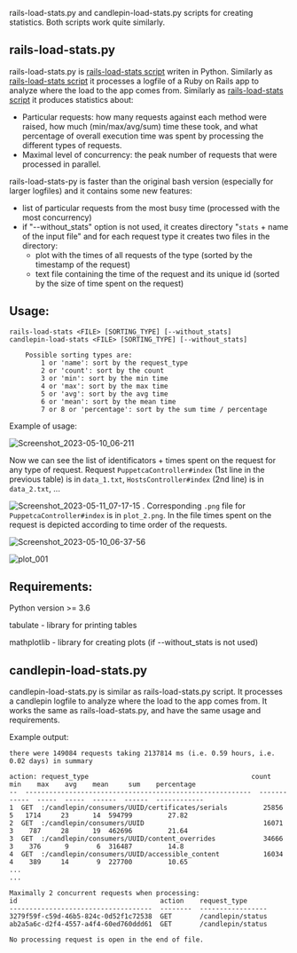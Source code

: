 rails-load-stats.py and candlepin-load-stats.py scripts for creating statistics. Both scripts work quite similarly.

## rails-load-stats.py

rails-load-stats.py is [rails-load-stats script](https://github.com/pmoravec/rails-load-stats) writen in Python. Similarly as [rails-load-stats script](https://github.com/pmoravec/rails-load-stats) it processes a logfile of a Ruby on Rails app to analyze where the load to the app comes from.  Similarly as [rails-load-stats script](https://github.com/pmoravec/rails-load-stats) it produces statistics about:
- Particular requests: how many requests against each method were raised, how much (min/max/avg/sum) time these took, and what percentage of overall execution time was spent by processing the different types of requests.
- Maximal level of concurrency: the peak number of requests that were processed in parallel.

rails-load-stats-py is faster than the original bash version (especially for larger logfiles) and it contains some new features:
- list of particular requests from the most busy time (processed with the most concurrency)
- if "--without_stats" option is not used, it creates directory "`stats` + name of the input file" and for each request type it creates two files in the directory:
    - plot with the times of all requests of the type (sorted by the timestamp of the request)
    - text file containing the time of the request and its unique id (sorted by the size of time spent on the request)
    

## Usage: 
    rails-load-stats <FILE> [SORTING_TYPE] [--without_stats]
    candlepin-load-stats <FILE> [SORTING_TYPE] [--without_stats]

        Possible sorting types are:
            1 or 'name': sort by the request_type
            2 or 'count': sort by the count
            3 or 'min': sort by the min time
            4 or 'max': sort by the max time
            5 or 'avg': sort by the avg time
            6 or 'mean': sort by the mean time
            7 or 8 or 'percentage': sort by the sum time / percentage


Example of usage:
   
![Screenshot_2023-05-10_06-211](https://github.com/pavlinamv/rails-load-stats-py/assets/22654167/f0f85965-def7-4ff9-9115-ce4ea6d85f63)

Now we can see the list of identificators + times spent on the request for any type of request. Request `PuppetcaController#index` (1st line in the previous table) is in `data_1.txt`, `HostsController#index` (2nd line) is in `data_2.txt`, ... 

![Screenshot_2023-05-11_07-17-15](https://github.com/pavlinamv/rails-load-stats-py/assets/22654167/7d0b9bee-1e2b-4267-8fc5-0fc7000287d3)
.
Corresponding `.png` file for `PuppetcaController#index` is in `plot_2.png`. In the file times spent on the request is depicted according to time order of the requests.

![Screenshot_2023-05-10_06-37-56](https://github.com/pavlinamv/rails-load-stats-py/assets/22654167/d0d3dcb8-f268-4523-8fad-a586f33acbc1)

![plot_001](https://github.com/pavlinamv/rails-load-stats-py/assets/22654167/05484dae-1d45-48f5-b500-0f3c0b8dba89)


## Requirements:
Python version >= 3.6

tabulate - library for printing tables

mathplotlib - library for creating plots (if --without_stats is not used)


## candlepin-load-stats.py

candlepin-load-stats.py is similar as rails-load-stats.py script. It processes a candlepin logfile to analyze where the load to the app comes from. It works the same as rails-load-stats.py, and have the same usage and requirements.

Example output:

    there were 149084 requests taking 2137814 ms (i.e. 0.59 hours, i.e. 0.02 days) in summary

    action: request_type                                         count    min    max    avg    mean     sum    percentage
    --  ---------------------------------------------------------  -------  -----  -----  -----  ------  ------  ------------
    1  GET  :/candlepin/consumers/UUID/certificates/serials         25856      5   1714     23      14  594799         27.82
    2  GET  :/candlepin/consumers/UUID                              16071      3    787     28      19  462696         21.64
    3  GET  :/candlepin/consumers/UUID/content_overrides            34666      3    376      9       6  316487         14.8
    4  GET  :/candlepin/consumers/UUID/accessible_content           16034      4    389     14       9  227700         10.65
    ...
    ...

    Maximally 2 concurrent requests when processing:
    id                                    action    request_type
    ------------------------------------  --------  -----------------
    3279f59f-c59d-46b5-824c-0d52f1c72538  GET       /candlepin/status
    ab2a5a6c-d2f4-4557-a4f4-60ed760ddd61  GET       /candlepin/status

    No processing request is open in the end of file.
    
